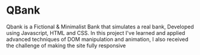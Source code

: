 # QBank
Qbank is a Fictional &amp; Minimalist Bank that simulates a real bank, Developed using Javascript, HTML and CSS. In this project I've learned and applied advanced techniques of DOM manipulation and animation, I also received the challenge of making the site fully responsive
